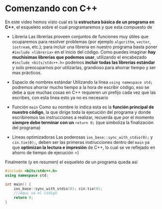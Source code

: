 # Comenzando con C++

En este video hemos visto cual es la **estructura básica de un programa en C++**, el esqueleto sobre el cual programaremos y que esta compuesto de

+ Librería
Las librerías proveen conjuntos de funciones muy útiles que ocuparemos para resolver problemas (por ejemplo `algorithm`, `vector`, `iostream`, etc.); para incluir una libreria en nuestro programa basta poner `#include <libreria>` en el inicio del código.
Como puedes imaginar **hay muchísimas librerías que podemos usar**, utilizando el encabezado `#include <bits/stdc++.h>` podemos **incluir todas las librerías estándar** y solo preocuparnos por utilizarlas, grandioso para ahorrar tiempo y ser mas prácticos.

+ Espacio de nombres estándar
Utilizando la línea `using namespace std;` podremos ahorrar mucho tiempo a la hora de escribir código, eso se debe a que muchas cosas en C++ requieren un prefijo cada vez que las escribes, con esta línea esto ya no es necesario

+ Función `main`
Como su nombre lo indica esta es la **función principal de nuestro código**, la que dirige toda la ejecución del programa y donde escribiremos las instrucciones a realizar, recuerda que por el momento __siempre debe terminar con un__ `return 0;` (que simboliza la finalización del programa)

+ Líneas optimizadoras
Las poderosas `ios_base::sync_with_stdio(0);` y `cin.tie(0);`, deben ser las primeras instrucciones dentro del `main` ya que **optimizan la lectura e impresión** de C++, lo cual se ve reflejado en ahorro de tiempo de ejecución =)

Finalmente (y en resumen) el esqueleto de un programa queda así
```C++
#include <bits/stdc++.h>
using namespace std;

int main() {
	ios_base::sync_with_stdio(0); cin.tie(0);
	///Aqui va el código
	return 0;
}
```
